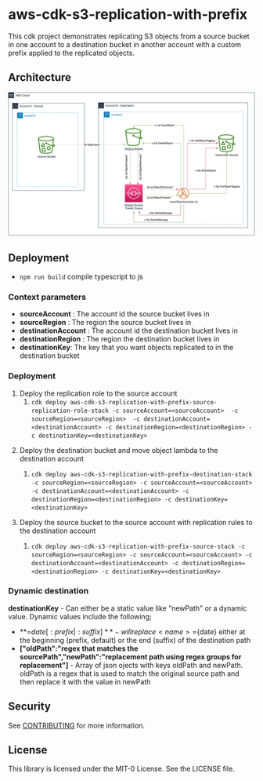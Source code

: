 # aws-cdk-s3-replication-with-prefix

This cdk project demonstrates replicating S3 objects from a source bucket in one account
to a destination bucket in another account with a custom prefix applied to the replicated objects.

## Architecture

![Architecture](./images/architecture.drawio.png)

## Deployment

 * `npm run build`   compile typescript to js

### Context parameters
 * **sourceAccount** : The account id the source bucket lives in
 * **sourceRegion** : The region the source bucket lives in
 * **destinationAccount** : The account id the destination bucket lives in
 * **destinationRegion** : The region the destination bucket lives in
 * **destinationKey**: The key that you want objects replicated to in the destination bucket

### Deployment

1) Deploy the replication role to the source account
   1) `cdk deploy aws-cdk-s3-replication-with-prefix-source-replication-role-stack -c sourceAccount=<sourceAccount>  -c sourceRegion=<sourceRegion>  -c destinationAccount=<destinationAccount> -c destinationRegion=<destinationRegion> -c destinationKey=<destinationKey>`


2. Deploy the destination bucket and move object lambda to the destination account
   1) `cdk deploy aws-cdk-s3-replication-with-prefix-destination-stack -c sourceRegion=<sourceRegion> -c sourceAccount=<sourceAccount> -c destinationAccount=<destinationAccount> -c destinationRegion=<destinationRegion> -c destinationKey=<destinationKey>`


3. Deploy the source bucket to the source account with replication rules to the destination account
   1) `cdk deploy aws-cdk-s3-replication-with-prefix-source-stack -c sourceRegion=<sourceRegion> -c sourceAccount=<sourceAccount> -c destinationAccount=<destinationAccount> -c destinationRegion=<destinationRegion> -c destinationKey=<destinationKey>`

### Dynamic destination

**destinationKey** - Can either be a static value like "newPath" or a dynamic value. Dynamic values include the following;
   *  **<name>=${date}[:prefix|:suffix]** - will replace <name>=${date} either at the beginning (prefix, default) or the end (suffix) of the destination path  
   *  **["oldPath":"regex that matches the sourcePath","newPath":"replacement path using regex groups for replacement"]** - Array of json ojects with keys oldPath and newPath. oldPath is a regex that is used to match the original source path and then replace it with the value in newPath
## Security

See [CONTRIBUTING](CONTRIBUTING.md#security-issue-notifications) for more information.

## License

This library is licensed under the MIT-0 License. See the LICENSE file.


